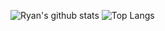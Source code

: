 ![Ryan's github stats](https://github-readme-stats.vercel.app/api?username=maykar&theme=synthwave&hide_title=true&hide=issues&show_icons=true&include_all_commits=true&count_private=true) ![Top Langs](https://github-readme-stats.vercel.app/api/top-langs/?username=maykar&theme=synthwave&layout=compact&langs_count=4)
